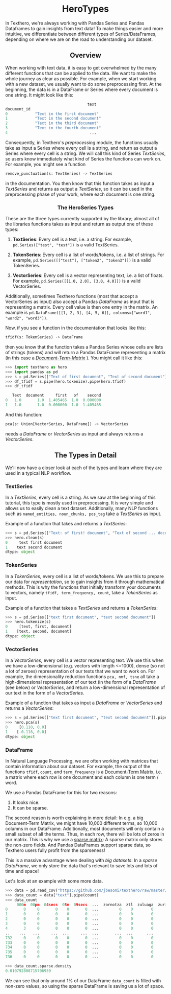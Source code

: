 <h1 align="center">HeroTypes</h1>

In Texthero, we're always working with Pandas Series and Pandas Dataframes to gain insights from text data! To make things easier and more intuitive, we differentiate between different types of Series/DataFrames, depending on where we are on the road to understanding our dataset.

<h2 align="center">Overview</h2>

When working with text data, it is easy to get overwhelmed by the many different functions that can be applied to the data. We want to make the whole journey as clear as possible. For example, when we start working with a new dataset, we usually want to do some preprocessing first. At the beginning, the data is in a DataFrame or Series where every document is one string. It might look like this:
```python
                                    text
document_id                             
0            "Text in the first document"
1            "Text in the second document"
2            "Text in the third document"
3            "Text in the fourth document"
4                                    ...

```

 Consequently, in Texthero's _preprocessing_ module, the functions usually take as input a Series where every cell is a string, and return as output a Series where every cell is a string. We will call this kind of Series _TextSeries_, so users know immediately what kind of Series the functions can work on. For example, you might see a function
 ```python
remove_punctuation(s: TextSeries) -> TextSeries
 ```
in the documentation. You then know that this function takes as input a _TextSeries_ and returns as output a _TextSeries_, so it can be used in the preprocessing phase of your work, where each document is one string.

<h3 align="center">The HeroSeries Types</h3>

These are the three types currently supported by the library; almost all of the libraries functions takes as input and return as output one of these types:

1. **TextSeries**: Every cell is a text, i.e. a string. For example,
`pd.Series(["test", "test"])` is a valid TextSeries.

2. **TokenSeries**: Every cell is a list of words/tokens, i.e. a list
of strings. For example, `pd.Series([["test"], ["token2", "token3"]])` is a valid TokenSeries.

3. **VectorSeries**: Every cell is a vector representing text, i.e.
a list of floats. For example, `pd.Series([[1.0, 2.0], [3.0, 4.0]])` is a valid VectorSeries.

Additionally, sometimes Texthero functions (most that accept a
VectorSeries as input) also accept a Pandas _DataFrame_
as input that is representing a matrix. Every cell value
is then one entry in the matrix. An example is
`pd.DataFrame([[1, 2, 3], [4, 5, 6]], columns=["word1", "word2", "word3"])`.

Now, if you see a function in the documentation that looks like this:
```python
tfidf(s: TokenSeries) -> DataFrame
```

then you know that the function takes a Pandas Series
whose cells are lists of strings (tokens) and will
return a Pandas DataFrame representing a matrix (in this case a [_Document-Term-Matrix_](https://en.wikipedia.org/wiki/Document-term_matrix) ).
You might call it like this:
```python
>>> import texthero as hero
>>> import pandas as pd
>>> s = pd.Series(["Text of first document", "Text of second document"])
>>> df_tfidf = s.pipe(hero.tokenize).pipe(hero.tfidf)
>>> df_tfidf

   Text  document     first   of    second
0   1.0       1.0  1.405465  1.0  0.000000
1   1.0       1.0  0.000000  1.0  1.405465
```


And this function:
```python
pca(s: Union[VectorSeries, DataFrame]) -> VectorSeries
```
needs a _DataFrame_ or _VectorSeries_ as input and always returns a _VectorSeries_.

<h2 align="center">The Types in Detail</h2>

We'll now have a closer look at each of the types and learn where they are used in a typical NLP workflow.

<h3 align="left">TextSeries</h3>

In a _TextSeries_, every cell is a string. As we saw at the beginning of this tutorial, this type is mostly used in preprocessing. It is very simple and allows us to easily clean a text dataset. Additionally, many NLP functions such as `named_entities, noun_chunks, pos_tag` take a _TextSeries_ as input.

Example of a function that takes and returns a _TextSeries_:
```python
>>> s = pd.Series(["Text: of first! document", "Text of second ... document"])
>>> hero.clean(s)
0     text first document
1    text second document
dtype: object
```

<h3 align="left">TokenSeries</h3>

In a _TokenSeries_, every cell is a list of words/tokens. We use this to prepare our data for _representation_, so to gain insights from it through mathematical methods. This is why the functions that initially transform your documents to vectors, namely `tfidf, term_frequency, count`, take a _TokenSeries_ as input.

Example of a function that takes a _TextSeries_ and returns a _TokenSeries_:
```python
>>> s = pd.Series(["text first document", "text second document"])
>>> hero.tokenize(s)
0     [text, first, document]
1    [text, second, document]
dtype: object
```

<h3 align="left">VectorSeries</h3>

In a _VectorSeries_, every cell is a vector representing text. We use this when we have a low-dimensional (e.g. vectors with length <=1000), dense (so not a lot of zeroes) representation of our texts that we want to work on. For example, the dimensionality reduction functions `pca, nmf, tsne` all take a high-dimensional representation of our text (in the form of a _DataFrame_ (see below) or _VectorSeries_, and return a low-dimensional representation of our text in the form of a _VectorSeries_.

Example of a function that takes as input a _DataFrame_ or _VectorSeries_ and returns a _VectorSeries_:
```python
>>> s = pd.Series(["text first document", "text second document"]).pipe(hero.tokenize).pipe(hero.term_frequency)
>>> hero.pca(s)
0     [0.118, 0.0]
1    [-0.118, 0.0]
dtype: object
```

<h3 align="left">DataFrame</h3>

In Natural Language Processing, we are often working with matrices that contain information about our dataset. For example, the output of the functions `tfidf`, `count`, and `term_frequency` is a [Document-Term Matrix](https://en.wikipedia.org/wiki/Document-term_matrix), i.e. a matrix where each row is one document and each column is one term / word.

We use a Pandas DataFrame for this for two reasons:
1. It looks nice.
2. It can be sparse.

The second reason is worth explaining in more detail: In e.g. a big Document-Term Matrix, we might have 10,000 different terms, so 10,000 columns in our DataFrame. Additionally, most documents will only contain a small subset of all the terms. Thus, in each row, there will be lots of zeros in our matrix. This is why we use a [sparse matrix](https://en.wikipedia.org/wiki/Sparse_matrix): A sparse matrix only stores the non-zero fields. And Pandas DataFrames support sparse data, so Texthero users fully profit from the sparseness!

This is a massive advantage when dealing with *big datasets*: In a _sparse DataFrame_, we only store the data that's relevant to save lots and lots of time and space!

Let's look at an example with some more data.
```python
>>> data = pd.read_csv("https://github.com/jbesomi/texthero/raw/master/dataset/bbcsport.csv")
>>> data_count = data["text"].pipe(count)
>>> data_count
     000m  00pm  04secs  05m  09secs  ...  zornotza  ztl  zuluaga  zurich  zvonareva
0       0     0       0    0       0  ...         0    0        0       0          0
1       0     0       0    0       0  ...         0    0        0       0          0
2       0     0       0    0       0  ...         0    0        0       0          0
3       0     0       0    0       0  ...         0    0        0       0          0
4       3     0       0    0       0  ...         0    0        0       0          0
..    ...   ...     ...  ...     ...  ...       ...  ...      ...     ...        ...
732     0     0       0    0       0  ...         0    0        0       0          0
733     0     0       0    0       0  ...         0    0        0       0          0
734     0     0       0    0       0  ...         0    0        0       0          0
735     0     0       0    0       0  ...         0    0        0       0          0
736     0     0       0    0       0  ...         0    0        0       0          0

>>> data_count.sparse.density
0.010792808715706939
```
We can see that only around 1% of our DataFrame `data_count` is filled with non-zero values, so using the sparse DataFrame is saving us a lot of space.
